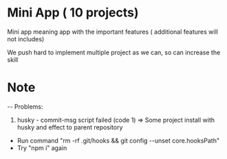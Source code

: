 # Mini App ( 10 projects)

Mini app meaning app with the important features ( additional features will not includes)

We push hard to implement multiple project as we can, so can increase the skill

# Note

-- Problems:

1. husky - commit-msg script failed (code 1) => Some project install with husky and effect to parent repository

- Run command "rm -rf .git/hooks && git config --unset core.hooksPath"
- Try "npm i" again
